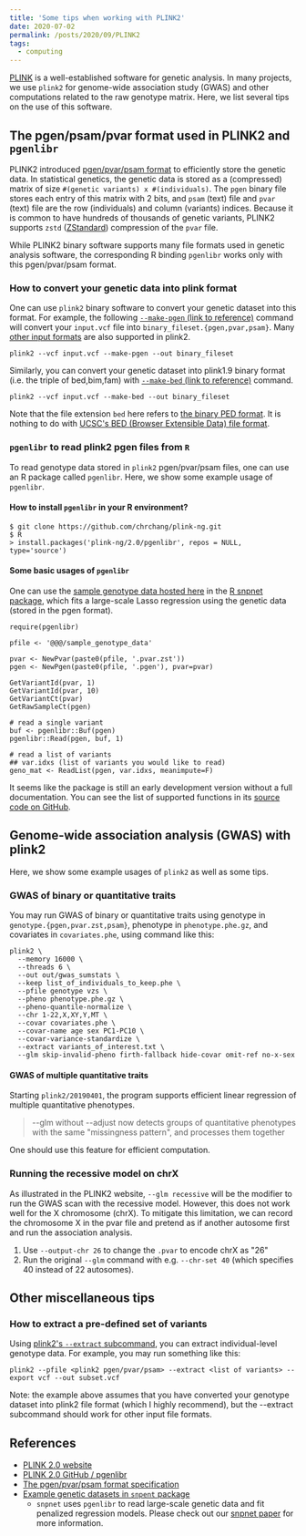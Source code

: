 ```yaml
---
title: 'Some tips when working with PLINK2'
date: 2020-07-02
permalink: /posts/2020/09/PLINK2
tags:
  - computing
---
```


[PLINK](https://www.cog-genomics.org/plink/2.0/) is a well-established software for genetic analysis.
In many projects, we use `plink2` for genome-wide association study (GWAS) and other computations related to the raw genotype matrix.
Here, we list several tips on the use of this software.

## The pgen/psam/pvar format used in PLINK2 and `pgenlibr`

PLINK2 introduced [pgen/pvar/psam format](https://github.com/chrchang/plink-ng/blob/master/pgen_spec/pgen_spec.pdf) to efficiently store the genetic data. In statistical genetics, the genetic data is stored as a (compressed) matrix of size `#(genetic variants) x #(individuals)`. The `pgen` binary file stores each entry of this matrix with 2 bits, and `psam` (text) file and `pvar` (text) file are the row (individuals) and column (variants) indices. Because it is common to have hundreds of thousands of genetic variants, PLINK2 supports `zstd` ([ZStandard](https://facebook.github.io/zstd/)) compression of the `pvar` file.

While PLINK2 binary software supports many file formats used in genetic analysis software, the corresponding R binding `pgenlibr` works only with this pgen/pvar/psam format.

### How to convert your genetic data into plink format

One can use `plink2` binary software to convert your genetic dataset into this format. For example, the following [`--make-pgen` (link to reference)](https://www.cog-genomics.org/plink/2.0/data#make_pgen) command will convert your `input.vcf` file into `binary_fileset.{pgen,pvar,psam}`. Many [other input formats](https://www.cog-genomics.org/plink/2.0/input) are also supported in plink2.

```{bash}
plink2 --vcf input.vcf --make-pgen --out binary_fileset
```

Similarly, you can convert your genetic dataset into plink1.9 binary format (i.e. the triple of bed,bim,fam) with [`--make-bed` (link to reference)](https://www.cog-genomics.org/plink/2.0/data#make_pgen) command.

```{bash}
plink2 --vcf input.vcf --make-bed --out binary_fileset
```

Note that the file extension `bed` here refers to [the binary PED format](https://www.cog-genomics.org/plink/1.9/formats#bed). It is nothing to do with [UCSC's BED (Browser Extensible Data) file format](https://www.genome.ucsc.edu/FAQ/FAQformat.html#format1).

### `pgenlibr` to read plink2 pgen files from `R`

To read genotype data stored in `plink2` pgen/pvar/psam files, one can use an R package called `pgenlibr`. Here, we show some example usage of `pgenlibr`.

#### How to install `pgenlibr` in your R environment?

```{bash}
$ git clone https://github.com/chrchang/plink-ng.git
$ R
> install.packages('plink-ng/2.0/pgenlibr', repos = NULL, type='source')
```

#### Some basic usages of `pgenlibr`

One can use the [sample genotype data hosted here](https://github.com/rivas-lab/snpnet/tree/master/inst/extdata) in the [R snpnet package](https://github.com/rivas-lab/snpnet), which fits a large-scale Lasso regression using the genetic data (stored in the pgen format).

```{R}
require(pgenlibr)

pfile <- '@@@/sample_genotype_data'

pvar <- NewPvar(paste0(pfile, '.pvar.zst'))
pgen <- NewPgen(paste0(pfile, '.pgen'), pvar=pvar)

GetVariantId(pvar, 1)
GetVariantId(pvar, 10)
GetVariantCt(pvar)
GetRawSampleCt(pgen)

# read a single variant
buf <- pgenlibr::Buf(pgen)
pgenlibr::Read(pgen, buf, 1)

# read a list of variants
## var.idxs (list of variants you would like to read)
geno_mat <- ReadList(pgen, var.idxs, meanimpute=F)
```

It seems like the package is still an early development version without a full documentation.
You can see the list of supported functions in its [source code on GitHub](https://github.com/chrchang/plink-ng/blob/master/2.0/pgenlibr/R/RcppExports.R).

## Genome-wide association analysis (GWAS) with plink2

Here, we show some example usages of `plink2` as well as some tips.

### GWAS of binary or quantitative traits

You may run GWAS of binary or quantitative traits using genotype in `genotype.{pgen,pvar.zst,psam}`, phenotype in `phenotype.phe.gz`, and covariates in `covariates.phe`, using command like this:

```
plink2 \
  --memory 16000 \
  --threads 6 \
  --out out/gwas_sumstats \
  --keep list_of_individuals_to_keep.phe \
  --pfile genotype vzs \
  --pheno phenotype.phe.gz \
  --pheno-quantile-normalize \
  --chr 1-22,X,XY,Y,MT \
  --covar covariates.phe \
  --covar-name age sex PC1-PC10 \
  --covar-variance-standardize \
  --extract variants_of_interest.txt \
  --glm skip-invalid-pheno firth-fallback hide-covar omit-ref no-x-sex
```

#### GWAS of multiple quantitative traits

Starting `plink2/20190401`, the program supports efficient linear regression of multiple quantitative phenotypes.

> --glm without --adjust now detects groups of quantitative phenotypes with the same "missingness pattern", and processes them together

One should use this feature for efficient computation.

### Running the recessive model on chrX

As illustrated in the PLINK2 website, `--glm recessive` will be the modifier to run the GWAS scan with the recessive model. However, this does not work well for the X chromosome (chrX). To mitigate this limitation, we can record the chromosome X in the pvar file and pretend as if another autosome first and run the association analysis.

1. Use `--output-chr 26` to change the `.pvar` to encode chrX as "26"
2. Run the original `--glm` command with e.g. `--chr-set 40` (which specifies 40 instead of 22 autosomes).

## Other miscellaneous tips

### How to extract a pre-defined set of variants

Using [plink2's `--extract` subcommand](https://www.cog-genomics.org/plink/2.0/filter#variant), you can extract individual-level genotype data. For example, you may run something like this:

```{bash}
plink2 --pfile <plink2 pgen/pvar/psam> --extract <list of variants> --export vcf --out subset.vcf
```

Note: the example above assumes that you have converted your genotype dataset into plink2 file format (which I highly recommend), but the --extract subcommand should work for other input file formats.

## References

- [PLINK 2.0 website](https://www.cog-genomics.org/plink/2.0/)
- [PLINK 2.0 GitHub / pgenlibr](https://github.com/chrchang/plink-ng/tree/master/2.0/pgenlibr)
- [The pgen/pvar/psam format specification](https://github.com/chrchang/plink-ng/blob/master/pgen_spec/pgen_spec.pdf)
- [Example genetic datasets in `snpent` package](https://github.com/rivas-lab/snpnet/tree/master/inst/extdata)
  - `snpnet` uses `pgenlibr` to read large-scale genetic data and fit penalized regression models. Please check out our [snpnet paper](/publication/2020-10-23-snpnet) for more information.
